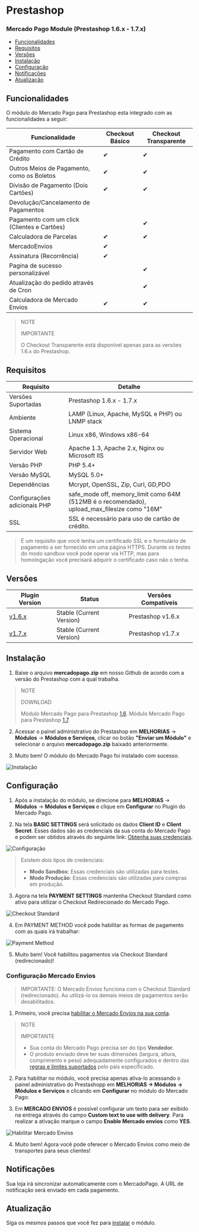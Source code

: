 # Prestashop


### Mercado Pago Module (Prestashop 1.6.x - 1.7.x)

* [Funcionalidades](#bookmark_Funcionalidades)
* [Requisitos](#bookmark_Requisitos)
* [Versões](#bookmark_Versões)
* [Instalação](#bookmark_Instalação)
* [Configuração](#bookmark_Configuração)
* [Notificações](#bookmark_Notificações)
* [Atualização](#bookmark_Atualização)


## Funcionalidades

O módulo do Mercado Pago para Prestashop esta integrado com as funcionalidades a seguir:

| Funcionalidade                               	| Checkout Básico 	| Checkout Transparente |
|-----------------------------------------------|-------------------|-----------------------|
| Pagamento com Cartão de Crédito             	| ✔               	| ✔                     |
| Outros Meios de Pagamento, como os Boletos    | ✔               	| ✔                     |
| Divisão de Pagamento (Dois Cartões)           | ✔               	| ✔                     |
| Devolução/Cancelamento de Pagamentos          |                 	|                       |
| Pagamento com um click (Clientes e Cartões) 	|                 	| ✔                     |
| Calculadora de Parcelas                     	| ✔               	| ✔                     |
| MercadoEnvios                               	| ✔               	|                       |
| Assinatura (Recorrência)                    	| ✔               	|                       |
| Pagina de sucesso personalizável            	|                 	| ✔                     |
| Atualização do pedido através de Cron       	|                 	| ✔                     |
| Calculadora de Mercado Envios               	| ✔               	| ✔                     |


> NOTE
>
> IMPORTANTE
>
> O Checkout Transparente está disponível apenas para as versões 1.6.x do Prestashop.


## Requisitos

| Requisito                    | Detalhe                                                                                      |
|------------------------------|----------------------------------------------------------------------------------------------|
| Versões Suportadas           | Prestashop 1.6.x - 1.7.x                                                                     |
| Ambiente                     | LAMP (Linux, Apache, MySQL e PHP) ou LNMP stack                                              |
| Sistema Operacional          | Linux x86, Windows x86-64                                                                    |
| Servidor Web                 | Apache 1.3, Apache 2.x, Nginx ou Microsoft IIS                                               |
| Versão PHP                   | PHP 5.4+                                                                                     |
| Versão MySQL                 | MySQL 5.0+                                                                                   |
| Dependências                 | Mcrypt, OpenSSL, Zip, Curl, GD,PDO                                                           |
| Configurações adicionais PHP | safe_mode off, memory_limit como 64M (512MB é o recomendado), upload_max_filesize como "16M" |
| SSL                          | SSL é necessário para uso de cartão de crédito.                                              |

>É um requisito que você tenha um certificado SSL e o formulário de pagamento a ser fornecido em uma página HTTPS. Durante os testes do modo sandbox você pode operar via HTTP, mas para homologação você precisará adquirir o certificado caso não o tenha.


## Versões

| Plugin Version                                              | Status                   | Versões Compatíveis |
|-------------------------------------------------------------|--------------------------|---------------------|
| [v1.6.x](https://github.com/mercadopago/cart-prestashop-6/) | Stable (Current Version) | Prestashop v1.6.x   |
| [v1.7.x](https://github.com/mercadopago/cart-prestashop-7/) | Stable (Current Version) | Prestashop v1.7.x   |

  
## Instalação

1. Baixe o arquivo **mercadopago.zip** em nosso Github de acordo com a versão do Prestashop com a qual trabalha.

> NOTE
>
> DOWNLOAD
>
> Módulo Mercado Pago para Prestashop [1.6](https://github.com/mercadopago/cart-prestashop-6/blob/master/mercadopago.zip).
> Módulo Mercado Pago para Prestashop [1.7](https://github.com/mercadopago/cart-prestashop-7/blob/master/mercadopago.zip).

2. Acessar o painel administrativo do Prestashop em **MELHORIAS** -> **Módulos** -> **Módulos e Serviços**, clicar no botão **"Enviar um Módulo"** e selecionar o arquivo **mercadopago.zip** baixado anteriormente.

3. Muito bem! O módulo do Mercado Pago foi instalado com sucesso.

![Instalação](/images/prestashop_select_mp_file.gif)


## Configuração

1. Após a instalação do módulo, se direcione para **MELHORIAS** -> **Módulos** -> **Módulos e Serviços** e clique em **Configurar** no Plugin do Mercado Pago.

2. Na tela **BASIC SETTINGS** será solicitado os dados **Client ID** e **Client Secret**. Esses dados são as credenciais da sua conta do Mercado Pago e podem ser obtidos através do seguinte link: [Obtenha suas credenciais](https://www.mercadopago.com/mlb/account/credentials?type=basic).

![Configuração](/images/prestashop_credentials_configuration.gif)

> Existem dois tipos de credenciais:
> * **Modo Sandbox**: Essas credenciais são utilizadas para testes.
> * **Modo Produção**: Essas credenciais são utilizadas para compras em produção.

3. Agora na tela **PAYMENT SETTINGS** mantenha Checkout Standard como ativo para utilizar o Checkout Redirecionado do Mercado Pago.

![Checkout Standard](/images/prestashop_checkout_standard.png)

4. Em PAYMENT METHOD você pode habilitar as formas de pagamento com as quais irá trabalhar:

![Payment Method](/images/prestashop_payment_method.png)

5. Muito bem! Você habilitou pagamentos via Checkout Standard (redirecionado)!

### Configuração Mercado Envios

> IMPORTANTE: O Mercado Envios funciona com o Checkout Standard (redirecionado). Ao utilizá-lo os demais meios de pagamentos serão desabilitados.

1. Primeiro, você precisa [habilitar o Mercado Envios na sua conta](http://shipping.mercadopago.com.ar/optin/doOptin). 

> NOTE
>
> IMPORTANTE
>
> * Sua conta do Mercado Pago precisa ser do tipo **Vendedor**.
> * O produto enviado deve ter suas dimensões (largura, altura, comprimento e peso) adequadamente configurados e dentro das [regras e limites suportados](https://www.correios.com.br/a-a-z/limites-de-dimensoes-e-peso) pelo país especificado.

2. Para habilitar no módulo, você precisa apenas ativa-lo acessando o painel administrativo do Prestashopp em **MELHORIAS -> Módulos -> Módulos e Serviços** e clicando em **Configurar** no módulo do Mercado Pago:

3. Em **MERCADO ENVIOS** é possível configurar um texto para ser exibido na entrega através do campo **Custom text to use with delivery**. Para realizar a ativação marque o campo **Enable Mercado envios** como **YES**.

![Habilitar Mercado Envios](/images/prestashop_mercado_envios.png)

4. Muito bem! Agora você pode oferecer o Mercado Envios como meio de transportes para seus clientes!


## Notificações

Sua loja irá sincronizar automaticamente com o MercadoPago. A URL de notificação será enviado em cada pagamento.


## Atualização

Siga os mesmos passos que você fez para [instalar](#instalação) o módulo.
